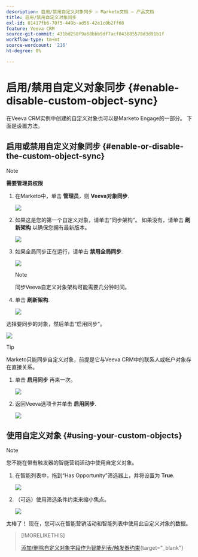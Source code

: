 ```yaml
---
description: 启用/禁用自定义对象同步 — Marketo文档 — 产品文档
title: 启用/禁用自定义对象同步
exl-id: 01417fb6-70f5-449b-ad56-42e1c0b2ff68
feature: Veeva CRM
source-git-commit: 431bd258f9a68bbb9df7acf043085578d3d91b1f
workflow-type: tm+mt
source-wordcount: '216'
ht-degree: 0%

---
```


# 启用/禁用自定义对象同步 {#enable-disable-custom-object-sync}

在Veeva CRM实例中创建的自定义对象也可以是Marketo Engage的一部分。 下面是设置方法。

## 启用或禁用自定义对象同步 {#enable-or-disable-the-custom-object-sync}

>[!NOTE]
>
>**需要管理员权限**

1. 在Marketo中，单击 **管理员**，则 **Veeva对象同步**.

   ![](assets/enable-disable-custom-object-sync-1.png)

1. 如果这是您的第一个自定义对象，请单击“同步架构”。 如果没有，请单击 **刷新架构** 以确保您拥有最新版本。

   ![](assets/enable-disable-custom-object-sync-2.png)

1. 如果全局同步正在运行，请单击 **禁用全局同步**.

   ![](assets/enable-disable-custom-object-sync-3.png)

   >[!NOTE]
   >
   >同步Veeva自定义对象架构可能需要几分钟时间。

1. 单击 **刷新架构**.

   ![](assets/enable-disable-custom-object-sync-4.png)

选择要同步的对象，然后单击“启用同步”。

![](assets/enable-disable-custom-object-sync-5.png)

>[!TIP]
>
>Marketo只能同步自定义对象，前提是它与Veeva CRM中的联系人或帐户对象存在直接关系。

1. 单击 **启用同步** 再来一次。

   ![](assets/enable-disable-custom-object-sync-6.png)

1. 返回Veeva选项卡并单击 **启用同步**.

   ![](assets/enable-disable-custom-object-sync-7.png)

## 使用自定义对象 {#using-your-custom-objects}

>[!NOTE]
>
>您不能在带有触发器的智能营销活动中使用自定义对象。

1. 在智能列表中，拖到“Has Opportunity”筛选器上，并将设置为 **True**.

   ![](assets/enable-disable-custom-object-sync-8.png)

1. （可选）使用筛选条件约束来缩小焦点。

   ![](assets/enable-disable-custom-object-sync-9.png)

太棒了！ 现在，您可以在智能营销活动和智能列表中使用此自定义对象的数据。

>[!MORELIKETHIS]
>
>[添加/删除自定义对象字段作为智能列表/触发器约束](/help/marketo/product-docs/crm-sync/veeva-crm-sync/sync-details/add-remove-custom-object-field-as-smart-list-trigger-constraints.md){target="_blank"}
